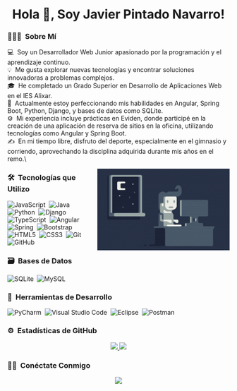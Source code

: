 <h1 align="center">Hola 👋, Soy Javier Pintado Navarro!</h1>

### 👨🏻‍💻 &nbsp;Sobre Mí

💻 &nbsp;Soy un Desarrollador Web Junior apasionado por la programación y el aprendizaje continuo.\
💡 &nbsp;Me gusta explorar nuevas tecnologías y encontrar soluciones innovadoras a problemas complejos.\
🎓 &nbsp;He completado un Grado Superior en Desarrollo de Aplicaciones Web en el IES Alixar.\
🌱 &nbsp;Actualmente estoy perfeccionando mis habilidades en Angular, Spring Boot, Python, Django, y bases de datos como SQLite.\
⚙️ &nbsp;Mi experiencia incluye prácticas en Eviden, donde participé en la creación de una aplicación de reserva de sitios en la oficina, utilizando tecnologías como Angular y Spring Boot.\
✍️ &nbsp;En mi tiempo libre, disfruto del deporte, especialmente en el gimnasio y corriendo, aprovechando la disciplina adquirida durante mis años en el remo.\

<img alt="Night Coding" src="https://raw.githubusercontent.com/AVS1508/AVS1508/master/assets/Night-Coding.gif" align="right"/>

### 🛠 &nbsp;Tecnologías que Utilizo

![JavaScript](https://img.shields.io/badge/javascript-%23323330.svg?style=for-the-badge&logo=javascript&logoColor=%23F7DF1E)&nbsp;
![Java](https://img.shields.io/badge/java-%23ED8B00.svg?style=for-the-badge&logo=java&logoColor=white)&nbsp;
![Python](https://img.shields.io/badge/python-3670A0?style=for-the-badge&logo=python&logoColor=ffdd54)&nbsp;
![Django](https://img.shields.io/badge/django-%23092E20.svg?style=for-the-badge&logo=django&logoColor=white)&nbsp;
![TypeScript](https://img.shields.io/badge/typescript-%23007ACC.svg?style=for-the-badge&logo=typescript&logoColor=white)&nbsp;
![Angular](https://img.shields.io/badge/angular-%23DD0031.svg?style=for-the-badge&logo=angular&logoColor=white)&nbsp;
![Spring](https://img.shields.io/badge/spring-%236DB33F.svg?style=for-the-badge&logo=spring&logoColor=white)&nbsp;
![Bootstrap](https://img.shields.io/badge/bootstrap-%23563D7C.svg?style=for-the-badge&logo=bootstrap&logoColor=white)&nbsp;
![HTML5](https://img.shields.io/badge/html5-%23E34F26.svg?style=for-the-badge&logo=html5&logoColor=white)&nbsp;
![CSS3](https://img.shields.io/badge/css3-%231572B6.svg?style=for-the-badge&logo=css3&logoColor=white)&nbsp;
![Git](https://img.shields.io/badge/git-%23F05033.svg?style=for-the-badge&logo=git&logoColor=white)&nbsp;
![GitHub](https://img.shields.io/badge/github-%23121011.svg?style=for-the-badge&logo=github&logoColor=white)&nbsp;

### 🗃 &nbsp;Bases de Datos

![SQLite](https://img.shields.io/badge/sqlite-%2307405e.svg?style=for-the-badge&logo=sqlite&logoColor=white)&nbsp;
![MySQL](https://img.shields.io/badge/mysql-%2300f.svg?style=for-the-badge&logo=mysql&logoColor=white)&nbsp;

### 🧰 &nbsp;Herramientas de Desarrollo

![PyCharm](https://img.shields.io/badge/pycharm-143?style=for-the-badge&logo=pycharm&logoColor=black&color=black&labelColor=green)&nbsp;
![Visual Studio Code](https://img.shields.io/badge/Visual%20Studio%20Code-0078d7.svg?style=for-the-badge&logo=visual-studio-code&logoColor=white)&nbsp;
![Eclipse](https://img.shields.io/badge/Eclipse-FE7A16.svg?style=for-the-badge&logo=Eclipse&logoColor=white)&nbsp;
![Postman](https://img.shields.io/badge/Postman-FF6C37?style=for-the-badge&logo=postman&logoColor=white)&nbsp;

### ⚙️ &nbsp;Estadísticas de GitHub

<p align="center">
  <a href="https://github.com/javipintado3">
    <img height="180em" src="https://github-readme-stats-eight-theta.vercel.app/api?username=javipintado3&show_icons=true&theme=algolia&include_all_commits=true&count_private=true"/>
  </a>
  <a href="https://github.com/javipintado3">
    <img height="180em" src="https://github-readme-stats-eight-theta.vercel.app/api/top-langs/?username=javipintado3&layout=compact&langs_count=8&theme=algolia"/>
  </a>
</p>

### 🤝🏻 &nbsp;Conéctate Conmigo

<p align="center">
<a href="https://www.linkedin.com/in/javier-pintado-navarro-06811a2ab/"><img src="https://img.shields.io/badge/-Javier%20Pintado%20Navarro-0077B5?style=flat&logo=Linkedin&logoColor=white"/></a>
</p>
